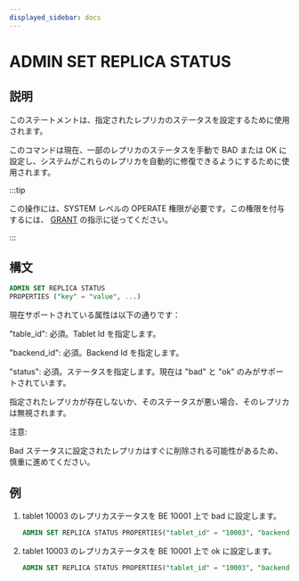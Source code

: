 ```yaml
---
displayed_sidebar: docs
---
```


# ADMIN SET REPLICA STATUS

## 説明

このステートメントは、指定されたレプリカのステータスを設定するために使用されます。

このコマンドは現在、一部のレプリカのステータスを手動で BAD または OK に設定し、システムがこれらのレプリカを自動的に修復できるようにするために使用されます。

:::tip

この操作には、SYSTEM レベルの OPERATE 権限が必要です。この権限を付与するには、 [GRANT](../../account-management/GRANT.md) の指示に従ってください。

:::

## 構文

```sql
ADMIN SET REPLICA STATUS
PROPERTIES ("key" = "value", ...)
```

現在サポートされている属性は以下の通りです：

"table_id": 必須。Tablet Id を指定します。

"backend_id": 必須。Backend Id を指定します。

"status": 必須。ステータスを指定します。現在は "bad" と "ok" のみがサポートされています。

指定されたレプリカが存在しないか、そのステータスが悪い場合、そのレプリカは無視されます。

注意:

Bad ステータスに設定されたレプリカはすぐに削除される可能性があるため、慎重に進めてください。

## 例

1. tablet 10003 のレプリカステータスを BE 10001 上で bad に設定します。

    ```sql
    ADMIN SET REPLICA STATUS PROPERTIES("tablet_id" = "10003", "backend_id" = "10001", "status" = "bad");
    ```

2. tablet 10003 のレプリカステータスを BE 10001 上で ok に設定します。

    ```sql
    ADMIN SET REPLICA STATUS PROPERTIES("tablet_id" = "10003", "backend_id" = "10001", "status" = "ok");
    ```